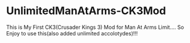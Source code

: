 # UnlimitedManAtArms-CK3Mod
This is My First CK3(Crusader Kings 3) Mod for Man At Arms Limit.... So Enjoy to use this(also added unlimited accolotydes)!!!
